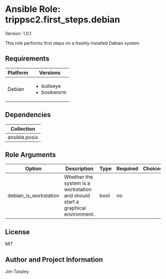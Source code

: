 <!-- BEGIN_ANSIBLE_DOCS -->

# Ansible Role: trippsc2.first_steps.debian
Version: 1.0.1

This role performs first steps on a freshly installed Debian system.

## Requirements

| Platform | Versions |
| -------- | -------- |
| Debian | <ul><li>bullseye</li><li>bookworm</li></ul> |

## Dependencies

| Collection |
| ---------- |
| ansible.posix |

## Role Arguments
|Option|Description|Type|Required|Choices|Default|
|---|---|---|---|---|---|
| debian_is_workstation | Whether the system is a workstation and should start a graphical environment. | bool | no |  | false |


## License
MIT

## Author and Project Information
Jim Tarpley
<!-- END_ANSIBLE_DOCS -->
